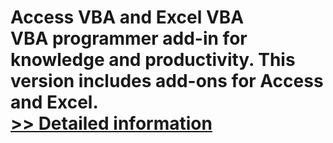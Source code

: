 # Access VBA and Excel VBA<br />VBA programmer add-in for knowledge and productivity. This version includes add-ons for Access and Excel.<br />[>> Detailed information](https://secure.shareit.com/shareit/product.html?productid=300664074&affiliateid=200057808)